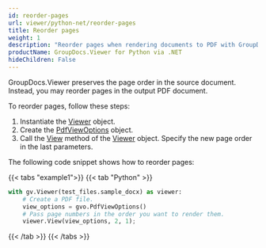 ```yaml
---
id: reorder-pages
url: viewer/python-net/reorder-pages
title: Reorder pages
weight: 1
description: "Reorder pages when rendering documents to PDF with GroupDocs.Viewer for Python via .NET"
productName: GroupDocs.Viewer for Python via .NET
hideChildren: False
---
```

GroupDocs.Viewer preserves the page order in the source document. Instead, you may reorder pages in the output PDF document.

To reorder pages, follow these steps:

1. Instantiate the [Viewer](https://reference.groupdocs.com/net/viewer/groupdocs.viewer/viewer) object.
2. Create the [PdfViewOptions](https://reference.groupdocs.com/net/viewer/groupdocs.viewer.options/pdfviewoptions) object.
3. Call the [View](https://reference.groupdocs.com/net/viewer/groupdocs.viewer/viewer/methods/view) method of the [Viewer](https://reference.groupdocs.com/net/viewer/groupdocs.viewer/viewer) object. Specify the new page order in the last parameters.

The following code snippet shows how to reorder pages:

{{< tabs "example1">}}
{{< tab "Python" >}}
```python
with gv.Viewer(test_files.sample_docx) as viewer:
    # Create a PDF file.
    view_options = gvo.PdfViewOptions()
    # Pass page numbers in the order you want to render them.
    viewer.View(view_options, 2, 1); 
```
{{< /tab >}}
{{< /tabs >}}
